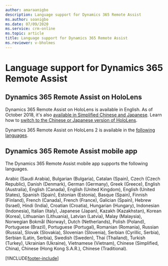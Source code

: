 ```yaml
---
author: amaraanigbo
description: Language support for Dynamics 365 Remote Assist
ms.author: soanigbo
ms.date: 07/09/2020
ms.service: crm-online
ms.topic: article
title: Language support for Dynamics 365 Remote Assist
ms.reviewer: v-bholmes
---
```


# Language support for Dynamics 365 Remote Assist

## Dynamics 365 Remote Assist on HoloLens

Dynamics 365 Remote Assist on HoloLens is available in English. As of October 2018, it's also [available in Simplified Chinese and Japanese](/windows/mixed-reality/release-notes-october-2018#for-international-customers). Learn how to [switch to the Chinese or Japanese version of HoloLens](/hololens/hololens1-install-localized).

Dynamics 365 Remote Assist on HoloLens 2 is available in the [following languages](/hololens/hololens2-language-support).

## Dynamics 365 Remote Assist mobile app

The Dynamics 365 Remote Assist mobile app supports the following languages.

Arabic (Saudi Arabia), Bulgarian (Bulgaria), Catalan (Spain), Czech (Czech Republic), Danish (Denmark), German (Germany), Greek (Greece), English (Australia), English (Canada), English (United Kingdom), English (United States), Spanish (Spain), Estonian (Estonia), Basque (Spain), Finnish (Finland), French (Canada), French (France), Galician (Spain), Hebrew (Israel), Hindi (India), Croatian (Croatia), Hungarian (Hungary), Indonesian (Indonesia), Italian (Italy), Japanese (Japan), Kazakh (Kazakhstan), Korean (Korea), Lithuanian (Lithuania), Latvian (Latvia), Malay (Malaysia), Norwegian Bokmål (Norway), Dutch (Netherlands), Polish (Poland), Portuguese (Brazil), Portuguese (Portugal), Romanian (Romania), Russian (Russia), Slovak (Slovakia), Slovenian (Slovenia), Serbian (Cyrillic, Serbia), Serbian (Latin, Serbia), Swedish (Sweden), Thai (Thailand), Turkish (Turkey), Ukrainian (Ukraine), Vietnamese (Vietnam), Chinese (Simplified, China), Chinese (Hong Kong S.A.R.), Chinese (Traditional).



[!INCLUDE[footer-include](../includes/footer-banner.md)]
